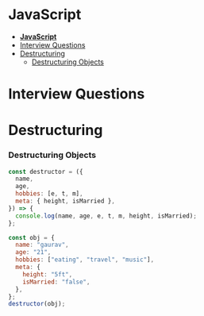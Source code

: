 # **JavaScript**

- [**JavaScript**](#javascript)
- [Interview Questions](#interview-questions)
- [Destructuring](#destructuring)
  - [Destructuring Objects](#destructuring-objects)

# Interview Questions

# Destructuring

### Destructuring Objects

```js
const destructor = ({
  name,
  age,
  hobbies: [e, t, m],
  meta: { height, isMarried },
}) => {
  console.log(name, age, e, t, m, height, isMarried);
};

const obj = {
  name: "gaurav",
  age: "21",
  hobbies: ["eating", "travel", "music"],
  meta: {
    height: "5ft",
    isMarried: "false",
  },
};
destructor(obj);
```
